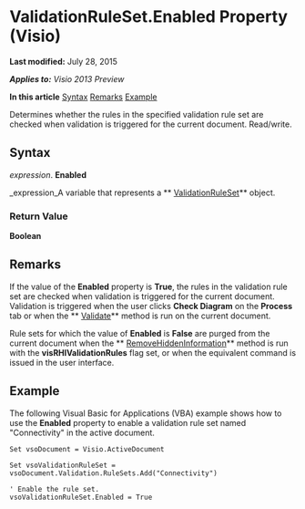 
# ValidationRuleSet.Enabled Property (Visio)

 **Last modified:** July 28, 2015

 _**Applies to:** Visio 2013 Preview_

 **In this article**
 [Syntax](#sectionSection0)
 [Remarks](#sectionSection1)
 [Example](#sectionSection2)


Determines whether the rules in the specified validation rule set are checked when validation is triggered for the current document. Read/write.

## Syntax
<a name="sectionSection0"> </a>

 _expression_. **Enabled**

 _expression_A variable that represents a  ** [ValidationRuleSet](cd2fc58a-5d7c-cf31-7aab-41bdeee9f105.md)** object.


### Return Value

 **Boolean**


## Remarks
<a name="sectionSection1"> </a>

If the value of the  **Enabled** property is **True**, the rules in the validation rule set are checked when validation is triggered for the current document. Validation is triggered when the user clicks  **Check Diagram** on the **Process** tab or when the ** [Validate](9e8b8bcd-674e-c7ac-543c-027ed02519cd.md)** method is run on the current document.

Rule sets for which the value of  **Enabled** is **False** are purged from the current document when the ** [RemoveHiddenInformation](cc097f8b-5e74-9b44-4ba9-19537169c88b.md)** method is run with the **visRHIValidationRules** flag set, or when the equivalent command is issued in the user interface.


## Example
<a name="sectionSection2"> </a>

The following Visual Basic for Applications (VBA) example shows how to use the  **Enabled** property to enable a validation rule set named "Connectivity" in the active document.


```
Set vsoDocument = Visio.ActiveDocument

Set vsoValidationRuleSet = vsoDocument.Validation.RuleSets.Add("Connectivity")

' Enable the rule set.
vsoValidationRuleSet.Enabled = True
```

